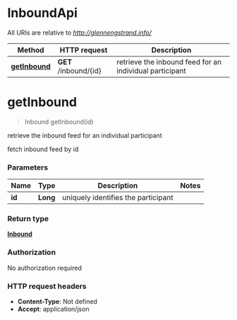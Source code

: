 # InboundApi

All URIs are relative to *http://glennengstrand.info/*

Method | HTTP request | Description
------------- | ------------- | -------------
[**getInbound**](InboundApi.md#getInbound) | **GET** /inbound/{id} | retrieve the inbound feed for an individual participant


<a name="getInbound"></a>
# **getInbound**
> Inbound getInbound(id)

retrieve the inbound feed for an individual participant

fetch inbound feed by id

### Parameters

Name | Type | Description  | Notes
------------- | ------------- | ------------- | -------------
 **id** | **Long**| uniquely identifies the participant |

### Return type

[**Inbound**](Inbound.md)

### Authorization

No authorization required

### HTTP request headers

 - **Content-Type**: Not defined
 - **Accept**: application/json


